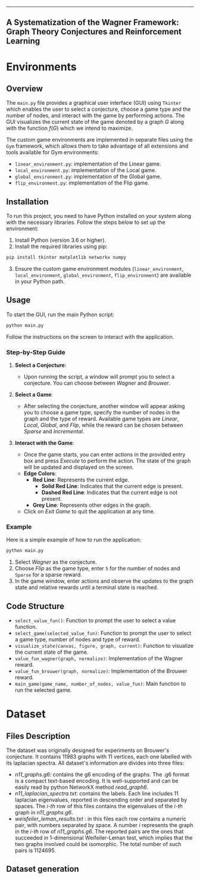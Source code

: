 
---
A Systematization of the Wagner Framework: Graph Theory Conjectures and Reinforcement Learning
---

# Environments
## Overview

The `main.py` file provides a graphical user interface (GUI) using `Tkinter` which enables the user to select a conjecture, choose a game type and the number of nodes, and interact with the game by performing actions. The GUI visualizes the current state of the game denoted by a graph $G$ along with the function $f(G)$ which we intend to maximize.

The custom game environments are implemented in separate files using the `Gym` framework, which allows them to take advantage of all extensions and tools available for Gym environments:

-   `linear_environment.py`: implementation of the Linear game.
-   `local_environment.py`: implementation of the Local game.
-   `global_environment.py`: implementation of the Global game.
-   `flip_environment.py`: implementation of the Flip game.

## Installation

To run this project, you need to have Python installed on your system along with the necessary libraries. Follow the steps below to set up the environment:

1. Install Python (version 3.6 or higher).
2. Install the required libraries using pip:

```sh
pip install tkinter matplotlib networkx numpy
```

3. Ensure the custom game environment modules (`linear_environment`, `local_environment`, `global_environment`, `flip_environment`) are available in your Python path.

## Usage

To start the GUI, run the main Python script:

```sh
python main.py
```

Follow the instructions on the screen to interact with the application.

### Step-by-Step Guide

1. **Select a Conjecture**: 
    - Upon running the script, a window will prompt you to select a conjecture. You can choose between *Wagner* and *Brouwer*.
    
2. **Select a Game**:
    - After selecting the conjecture, another window will appear asking you to choose a game type, specify the number of nodes in the graph and the type of reward. Available game types are *Linear*, *Local*, *Global*, and *Flip*, while the reward can be chosen between *Sparse* and *Incremental*.
    
3. **Interact with the Game**:
    - Once the game starts, you can enter actions in the provided entry box and press *Execute* to perform the action. The state of the graph will be updated and displayed on the screen.
    - **Edge Colors**:
      - **Red Line**: Represents the current edge.
        - **Solid Red Line**: Indicates that the current edge is present.
        - **Dashed Red Line**: Indicates that the current edge is not present.
      - **Grey Line**: Represents other edges in the graph.
    - Click on *Exit Game* to quit the application at any time.

### Example

Here is a simple example of how to run the application:

```sh
python main.py
```

1. Select *Wagner* as the conjecture.
2. Choose *Flip* as the game type, enter `5` for the number of nodes and `Sparse` for a sparse reward.
3. In the game window, enter actions and observe the updates to the graph state and relative rewards until a terminal state is reached.

## Code Structure

- `select_value_fun()`: Function to prompt the user to select a value function.
- `select_game(selected_value_fun)`: Function to prompt the user to select a game type, number of nodes and type of reward.
- `visualize_state(canvas, figure, graph, current)`: Function to visualize the current state of the game.
- `value_fun_wagner(graph, normalize)`: Implementation of the Wagner reward.
- `value_fun_brouwer(graph, normalize)`: Implementation of the Brouwer reward.
- `main_game(game_name, number_of_nodes, value_fun)`: Main function to run the selected game.

# Dataset

## Files Description
The dataset was originally designed for experiments on Brouwer's conjecture. It contains 11983 graphs with 11 vertices, each one labelled with its laplacian spectra. All dataset's information are divides into three files:

- *n11_graphs.g6*: contains the g6 encoding of the graphs. The .g6 format is a compact text-based encoding. It is well-supported and can be easily read by python NetworkX method *read_graph6*.
- *n11_laplacian_spectra.txt*: contains the labels. Each line includes 11 laplacian eigenvalues, reported in descending order and separated by spaces. The *i-th* row of this files contains the eigenvalues of the *i-th* graph in *n11_graphs.g6*.
- *weisfeiler_leman_results.txt* : in this files each row contains a numeric pair, with numbers separated by space. A number *i* represents the graph in the *i-th* row of *n11_graphs.g6*. The reported pairs are the ones that succeeded in 1-dimensional Weifeiler-Leman test, which implies that the two graphs involved could be isomorphic. The total number of such pairs is 1124695.

## Dataset generation
